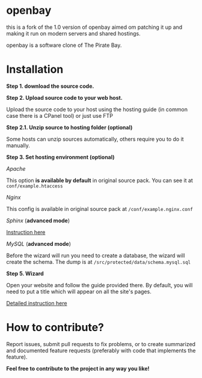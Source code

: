 openbay
=======
this is a fork of the 1.0 version of openbay aimed om patching it up and making it run on modern servers and shared hostings.

openbay is a software clone of The Pirate Bay.



Installation
=======

**Step 1. download the source code.**

**Step 2. Upload source code to your web host.**

Upload the source code to your host using the hosting guide
(in common case there is a CPanel tool) or just use FTP

**Step 2.1. Unzip source to hosting folder (optional)**

Some hosts can unzip sources automatically, others require you to do it manually.

**Step 3. Set hosting environment (optional)**

*Apache*

This option **is available by default** in original source pack. You can see it
at `conf/example.htaccess`

*Nginx*

This config is available in original source pack at `/conf/example.nginx.conf`

*Sphinx* (**advanced mode**)

[Instruction here](https://github.com/isohuntto/openbay/wiki/sphinx)

*MySQL* (**advanced mode**)

Before the wizard will run you need to create a database, the wizard will create
the schema. The dump is at `/src/protected/data/schema.mysql.sql`

**Step 5. Wizard**

Open your website and follow the guide provided there. By default, you will need
to put a title which will appear on all the site's pages.

[Detailed instruction here](https://github.com/isohuntto/openbay/wiki/shared-hosting-guide)

How to contribute?
==================

Report issues, submit pull requests to fix problems, or to create summarized and
documented feature requests (preferably with code that implements the
feature).

**Feel free to contribute to the project in any way you like!**
